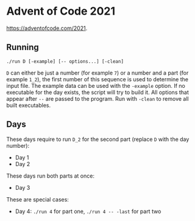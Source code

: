 # Advent of Code 2021

https://adventofcode.com/2021.

## Running

```shell
./run D [-example] [-- options...] [-clean]
```

`D` can either be just a number (for example `7`) or a number and a part (for example `1_2`),
the first number of this sequence is used to determine the input file.
The example data can be used with the `-example` option.
If no executable for the day exists, the script will try to build it.
All options that appear after `--` are passed to the program.
Run with `-clean` to remove all built executables.

## Days

These days require to run `D_2` for the second part (replace `D` with the day number):

- Day 1
- Day 2

These days run both parts at once:

- Day 3

These are special cases:

- Day 4: `./run 4` for part one, `./run 4 -- -last` for part two


